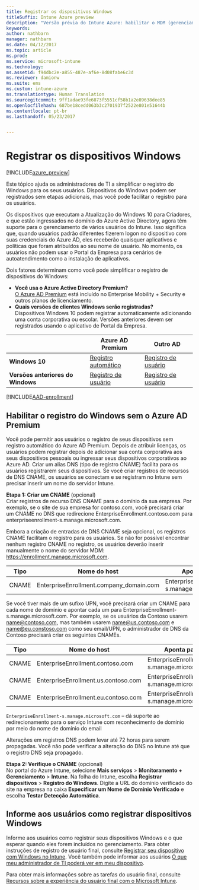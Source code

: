 ```yaml
---
title: Registrar os dispositivos Windows
titleSuffix: Intune Azure preview
description: "Versão prévia do Intune Azure: habilitar o MDM (gerenciamento de dispositivo móvel) do Intune para dispositivos do Windows."
keywords: 
author: nathbarn
manager: nathbarn
ms.date: 04/12/2017
ms.topic: article
ms.prod: 
ms.service: microsoft-intune
ms.technology: 
ms.assetid: f94dbc2e-a855-487e-af6e-8d08fabe6c3d
ms.reviewer: damionw
ms.suite: ems
ms.custom: intune-azure
ms.translationtype: Human Translation
ms.sourcegitcommit: 9ff1adae93fe6873f5551cf58b1a2e89638dee85
ms.openlocfilehash: 687be18cedd063b3c2701937f2522e801e51644b
ms.contentlocale: pt-br
ms.lasthandoff: 05/23/2017


---
```


# <a name="enroll-windows-devices"></a>Registrar os dispositivos Windows

[!INCLUDE[azure_preview](./includes/azure_preview.md)]

Este tópico ajuda os administradores de TI a simplificar o registro do Windows para os seus usuários.  Dispositivos do Windows podem ser registrados sem etapas adicionais, mas você pode facilitar o registro para os usuários.

Os dispositivos que executam a Atualização do Windows 10 para Criadores, e que estão ingressados no domínio do Azure Active Directory, agora têm suporte para o gerenciamento de vários usuários do Intune. Isso significa que, quando usuários padrão diferentes fizerem logon no dispositivo com suas credenciais do Azure AD, eles receberão quaisquer aplicativos e políticas que foram atribuídos ao seu nome de usuário. No momento, os usuários não podem usar o Portal da Empresa para cenários de autoatendimento como a instalação de aplicativos.

Dois fatores determinam como você pode simplificar o registro de dispositivos do Windows:

- **Você usa o Azure Active Directory Premium?** <br>[O Azure AD Premium](https://docs.microsoft.com/azure/active-directory/active-directory-get-started-premium) está incluído no Enterprise Mobility + Security e outros planos de licenciamento.
- **Quais versões de clientes Windows serão registradas?** <br>Dispositivos Windows 10 podem registrar automaticamente adicionando uma conta corporativa ou escolar. Versões anteriores devem ser registrados usando o aplicativo de Portal da Empresa.

||**Azure AD Premium**|**Outro AD**|
|----------|---------------|---------------|  
|**Windows 10**|[Registro automático](#enable-windows-10-automatic-enrollment) |[Registro de usuário](#enable-windows-enrollment-without-azure-ad-premium)|
|**Versões anteriores do Windows**|[Registro de usuário](#enable-windows-enrollment-without-azure-ad-premium)|[Registro de usuário](#enable-windows-enrollment-without-azure-ad-premium)|

[!INCLUDE[AAD-enrollment](./includes/win10-automatic-enrollment-aad.md)]

## <a name="enable-windows-enrollment-without-azure-ad-premium"></a>Habilitar o registro do Windows sem o Azure AD Premium
Você pode permitir aos usuários o registro de seus dispositivos sem registro automático do Azure AD Premium. Depois de atribuir licenças, os usuários podem registrar depois de adicionar sua conta corporativa aos seus dispositivos pessoais ou ingressar seus dispositivos corporativos ao Azure AD. Criar um alias DNS (tipo de registro CNAME) facilita para os usuários registrarem seus dispositivos. Se você criar registros de recursos de DNS CNAME, os usuários se conectam e se registram no Intune sem precisar inserir um nome do servidor Intune.

**Etapa 1: Criar um CNAME** (opcional)<br>
Criar registros de recurso DNS CNAME para o domínio da sua empresa. Por exemplo, se o site de sua empresa for contoso.com, você precisará criar um CNAME no DNS que redirecione EnterpriseEnrollment.contoso.com para enterpriseenrollment-s.manage.microsoft.com.

Embora a criação de entradas de DNS CNAME seja opcional, os registros CNAME facilitam o registro para os usuários. Se não for possível encontrar nenhum registro CNAME no registro, os usuários deverão inserir manualmente o nome do servidor MDM: https://enrollment.manage.microsoft.com.

|Tipo|Nome do host|Aponta para|TTL|  
|----------|---------------|---------------|---|
|CNAME|EnterpriseEnrollment.company_domain.com|EnterpriseEnrollment-s.manage.microsoft.com| 1 hora|

Se você tiver mais de um sufixo UPN, você precisará criar um CNAME para cada nome de domínio e apontar cada um para EnterpriseEnrollment-s.manage.microsoft.com. Por exemplo, se os usuários da Contoso usarem name@contoso.com, mas também usarem name@us.contoso.com e name@eu.constoso.com como seu email/UPN, o administrador de DNS da Contoso precisará criar os seguintes CNAMEs.

|Tipo|Nome do host|Aponta para|TTL|  
|----------|---------------|---------------|---|
|CNAME|EnterpriseEnrollment.contoso.com|EnterpriseEnrollment-s.manage.microsoft.com|1 hora|
|CNAME|EnterpriseEnrollment.us.contoso.com|EnterpriseEnrollment-s.manage.microsoft.com|1 hora|
|CNAME|EnterpriseEnrollment.eu.contoso.com|EnterpriseEnrollment-s.manage.microsoft.com| 1 hora|

`EnterpriseEnrollment-s.manage.microsoft.com` – dá suporte ao redirecionamento para o serviço Intune com reconhecimento de domínio por meio do nome de domínio do email

Alterações em registros DNS podem levar até 72 horas para serem propagadas. Você não pode verificar a alteração do DNS no Intune até que o registro DNS seja propagado.

**Etapa 2: Verifique o CNAME** (opcional)<br>
No portal do Azure Intune, selecione **Mais serviços** > **Monitoramento + Gerenciamento** > **Intune**. Na folha do Intune, escolha **Registrar dispositivos** > **Registro do Windows**. Digite a URL do domínio verificado do site na empresa na caixa **Especificar um Nome de Domínio Verificado** e escolha **Testar Detecção Automática**.

## <a name="tell-users-how-to-enroll-windows-devices"></a>Informe aos usuários como registrar dispositivos Windows
Informe aos usuários como registrar seus dispositivos Windows e o que esperar quando eles forem incluídos no gerenciamento. Para obter instruções de registro de usuário final, consulte [Registrar seu dispositivo com Windows no Intune](https://docs.microsoft.com/intune-user-help/enroll-your-device-in-intune-windows). Você também pode informar aos usuários [O que meu administrador de TI poderá ver em meu dispositivo](https://docs.microsoft.com/intune-user-help/what-can-your-it-administrator-see-when-you-enroll-your-device-in-intune-windows).

Para obter mais informações sobre as tarefas do usuário final, consulte [Recursos sobre a experiência do usuário final com o Microsoft Intune](https://docs.microsoft.com/intune-classic/deploy-use/how-to-educate-your-end-users-about-microsoft-intune).

